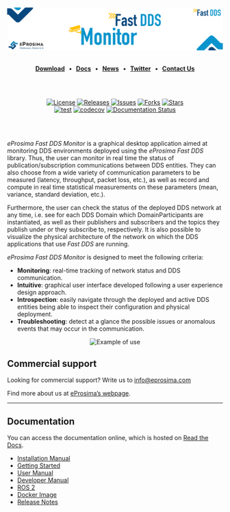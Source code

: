 [![Fast DDS](resources/images/monitor_repo_banner.png)](https://www.eprosima.com/middleware/tools/fast-dds-monitor)

<br>

<div class="menu" align="center">
    <strong>
        <a href="https://eprosima.com/index.php/downloads-all">Download</a>
        <span>&nbsp;&nbsp;•&nbsp;&nbsp;</span>
        <a href="https://fast-dds-monitor.readthedocs.io/en/latest/">Docs</a>
        <span>&nbsp;&nbsp;•&nbsp;&nbsp;</span>
        <a href="https://eprosima.com/index.php/company-all/news">News</a>
        <span>&nbsp;&nbsp;•&nbsp;&nbsp;</span>
        <a href="https://twitter.com/EProsima">Twitter</a>
        <span>&nbsp;&nbsp;•&nbsp;&nbsp;</span>
        <a href="mailto:info@eprosima.com">Contact Us</a>
    </strong>
</div>

<br><br>

<div class="badges" align="center">
    <a href="https://www.gnu.org/licenses/gpl-3.0.en.html"><img alt="License" src="https://img.shields.io/github/license/eProsima/Fast-DDS-monitor.svg"/></a>
    <a href="https://github.com/eProsima/Fast-DDS-monitor/releases"><img alt="Releases" src="https://img.shields.io/github/v/release/eProsima/Fast-DDS-monitor?sort=semver"/></a>
    <a href="https://github.com/eProsima/Fast-DDS-monitor/issues"><img alt="Issues" src="https://img.shields.io/github/issues/eProsima/Fast-DDS-monitor.svg"/></a>
    <a href="https://github.com/eProsima/Fast-DDS-monitor/network/members"><img alt="Forks" src="https://img.shields.io/github/forks/eProsima/Fast-DDS-monitor.svg"/></a>
    <a href="https://github.com/eProsima/Fast-RTPS/stargazers"><img alt="Stars" src="https://img.shields.io/github/stars/eProsima/Fast-DDS-monitor.svg"/></a>
    <br>
    <a href="https://github.com/eProsima/Fast-DDS-monitor/actions/workflows/test.yml"><img alt="test" src="https://github.com/eProsima/Fast-DDS-monitor/actions/workflows/test.yml/badge.svg"/></a>
    <a href="https://codecov.io/gh/eProsima/Fast-DDS-monitor"><img alt="codecov" src="https://codecov.io/gh/eProsima/Fast-DDS-monitor/branch/main/graph/badge.svg?token=6NA5PVA9QL"></a>
    <a href="https://fast-dds-monitor.readthedocs.io/en/latest/"><img alt="Documentation Status" src="https://readthedocs.org/projects/fast-dds-monitor/badge/?version=latest"></a>
</div>

<br><br>

*eProsima Fast DDS Monitor* is a graphical desktop application aimed at monitoring DDS environments deployed using the
*eProsima Fast DDS* library.
Thus, the user can monitor in real time the status of publication/subscription communications between DDS entities.
They can also choose from a wide variety of communication parameters to be measured (latency, throughput, packet loss,
etc.), as well as record and compute in real time statistical measurements on these parameters
(mean, variance, standard deviation, etc.).

Furthermore, the user can check the status of the deployed DDS network at any time, i.e. see for each DDS
Domain which DomainParticipants are instantiated, as well as their publishers and subscribers and the topics
they publish under or they subscribe to, respectively.
It is also possible to visualize the physical architecture of the network on which the DDS applications that use *Fast DDS*
are running.

*eProsima Fast DDS Monitor* is designed to meet the following criteria:

* **Monitoring**: real-time tracking of network status and DDS communication.
* **Intuitive**: graphical user interface developed following a user experience design approach.
* **Introspection**: easily navigate through the deployed and active DDS entities being able to inspect their
   configuration and physical deployment.
* **Troubleshooting**: detect at a glance the possible issues or anomalous events that may occur in the communication.

<div align="center">
    <img src="docs/rst/figures/screenshots/working_example2.gif" alt="Example of use">
</div>

## Commercial support

Looking for commercial support? Write us to info@eprosima.com

Find more about us at [eProsima’s webpage](https://eprosima.com/).

---

## Documentation

You can access the documentation online, which is hosted on [Read the Docs](https://fast-dds-monitor.readthedocs.io/en/latest/index.html).

* [Installation Manual](https://fast-dds-monitor.readthedocs.io/en/latest/rst/installation/linux.html)
* [Getting Started](https://fast-dds-monitor.readthedocs.io/en/latest/rst/getting_started/entities.html)
* [User Manual](https://fast-dds-monitor.readthedocs.io/en/latest/rst/user_manual/initialize_monitoring.html)
* [Developer Manual](https://fast-dds-monitor.readthedocs.io/en/latest/rst/developer_manual/installation/sources/linux.html)
* [ROS 2](https://fast-dds-monitor.readthedocs.io/en/latest/rst/ros/ros.html)
* [Docker Image](https://fast-dds-monitor.readthedocs.io/en/latest/rst/docker/docker.html)
* [Release Notes](https://fast-dds-monitor.readthedocs.io/en/latest/rst/notes/notes.html)
